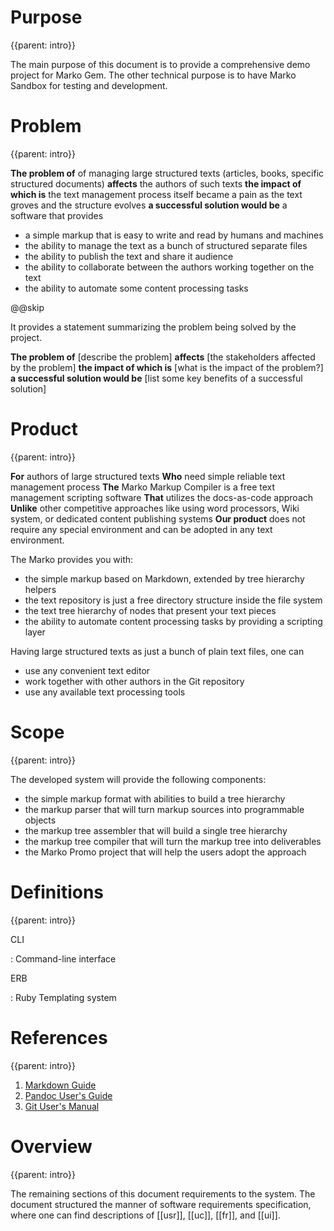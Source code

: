 # Purpose
{{parent: intro}}

The main purpose of this document is to provide a comprehensive demo project for Marko Gem. The other technical purpose is to have Marko Sandbox for testing and development.

# Problem
{{parent: intro}}

__The problem of__ of managing large structured texts (articles, books, specific structured documents) __affects__ the authors of such texts __the impact of which is__ the text management process itself became a pain as the text groves and the structure evolves __a successful solution would be__ a software that provides

- a simple markup that is easy to write and read by humans and machines
- the ability to manage the text as a bunch of structured separate files
- the ability to publish the text and share it audience
- the ability to collaborate between the authors working together on the text
- the ability to automate some content processing tasks

@@skip

It provides a statement summarizing the problem being solved by the project.

__The problem of__ [describe the problem]
__affects__ [the stakeholders affected by the problem]
__the impact of which is__ [what is the impact of the problem?]
__a successful solution would be__ [list some key benefits of a successful solution]

# Product
{{parent: intro}}

__For__ authors of large structured texts __Who__ need simple reliable text management process __The__ Marko Markup Compiler is a free text management scripting software __That__ utilizes the docs-as-code approach __Unlike__ other competitive approaches like using word processors, Wiki system, or dedicated content publishing systems __Our product__ does not require any special environment and can be adopted in any text environment.

The Marko provides you with:

- the simple markup based on Markdown, extended by tree hierarchy helpers
- the text repository is just a free directory structure inside the file system
- the text tree hierarchy of nodes that present your text pieces
- the ability to automate content processing tasks by providing a scripting layer

Having large structured texts as just a bunch of plain text files, one can

- use any convenient text editor  
- work together with other authors in the Git repository
- use any available text processing tools

# Scope
{{parent: intro}}

The developed system will provide the following components:

- the simple markup format with abilities to build a tree hierarchy
- the markup parser that will turn markup sources into programmable objects
- the markup tree assembler that will build a single tree hierarchy
- the markup tree compiler that will turn the markup tree into deliverables
- the Marko Promo project that will help the users adopt the approach

# Definitions
{{parent: intro}}

CLI

:   Command-line interface

ERB

:   Ruby Templating system

# References
{{parent: intro}}

1. [Markdown Guide](https://www.markdownguide.org/)
2. [Pandoc User's Guide](https://pandoc.org/MANUAL.html)
3. [Git User's Manual](https://git-scm.com/docs/user-manual.html)

# Overview
{{parent: intro}}

The remaining sections of this document requirements to the system. The document structured the manner of software requirements specification, where one can find descriptions of [[usr]], [[uc]], [[fr]], and [[ui]].
